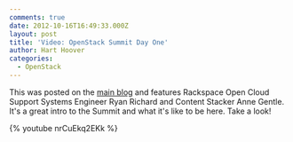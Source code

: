 ```yaml
---
comments: true
date: 2012-10-16T16:49:33.000Z
layout: post
title: 'Video: OpenStack Summit Day One'
author: Hart Hoover
categories:
  - OpenStack
---
```


This was posted on the [main blog](http://www.rackspace.com/blog/video-openstack-summit-san-diego-day-one/) and features Rackspace Open Cloud Support Systems Engineer Ryan Richard and Content Stacker Anne Gentle. It's a great intro to the Summit and what it's like to be here. Take a look!

<!-- more -->

{% youtube nrCuEkq2EKk %}
